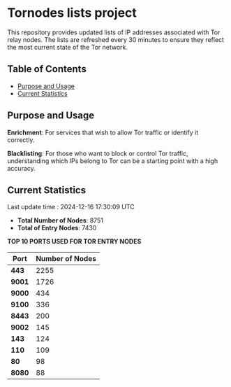# Tornodes lists project

This repository provides updated lists of IP addresses associated with Tor relay nodes. The lists are refreshed every 30 minutes to ensure they reflect the most current state of the Tor network.

## Table of Contents

- [Purpose and Usage](#purpose-and-usage)
- [Current Statistics](#current-statistics)


## Purpose and Usage

**Enrichment**: For services that wish to allow Tor traffic or identify it correctly.

**Blacklisting**: For those who want to block or control Tor traffic, understanding which IPs belong to Tor can be a starting point with a high accuracy.

## Current Statistics

Last update time : 2024-12-16 17:30:09 UTC

- **Total Number of Nodes**: 8751
- **Total of Entry Nodes**: 7430

**TOP 10 PORTS USED FOR TOR ENTRY NODES**

| **Port** | **Number of Nodes** |
|------|-----------------|
| **443**   | 2255  |
| **9001**   | 1726  |
| **9000**   | 434  |
| **9100**   | 336  |
| **8443**   | 200  |
| **9002**   | 145  |
| **143**   | 124  |
| **110**   | 109  |
| **80**   | 98  |
| **8080**   | 88  |

